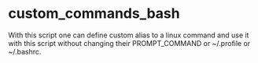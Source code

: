 # custom_commands_bash
With this script one can define custom alias to a linux command and use it with this script without changing their PROMPT_COMMAND or ~/.profile or ~/.bashrc.
